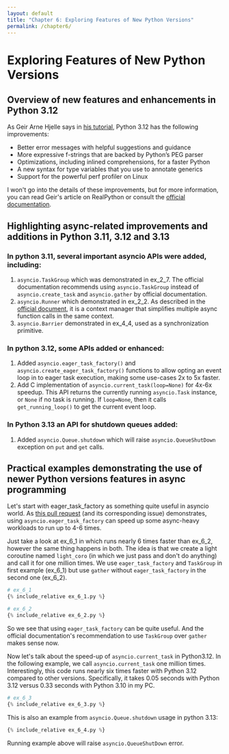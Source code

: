 ```yaml
---
layout: default
title: "Chapter 6: Exploring Features of New Python Versions"
permalink: /chapter6/
---
```


# Exploring Features of New Python Versions
## Overview of new features and enhancements in Python 3.12
As Geir Arne Hjelle says in 
[his tutorial](https://realpython.com/python312-new-features/),
Python 3.12 has the following improvements:
- Better error messages with helpful suggestions and guidance 
- More expressive f-strings that are backed by Python’s PEG parser 
- Optimizations, including inlined comprehensions, for a faster Python 
- A new syntax for type variables that you use to annotate generics 
- Support for the powerful perf profiler on Linux

I won't go into the details of these improvements, but for more information, you can read Geir's article on RealPython 
or consult the 
[official documentation](https://docs.python.org/3/whatsnew/3.12.html).

## Highlighting async-related improvements and additions in Python 3.11, 3.12 and 3.13
### In python 3.11, several important asyncio APIs were added, including:
1. `asyncio.TaskGroup` which was demonstrated in ex_2_7. 
The official documentation recommends using `asyncio.TaskGroup` instead of `asyncio.create_task` and `asyncio.gather` 
by official documentation.
2. `asyncio.Runner` which demonstrated in ex_2_2. 
As described in the [official document](https://docs.python.org/3/library/asyncio-runner.html#asyncio.Runner), 
it is a context manager that simplifies multiple async function calls in the same context.
3. `asyncio.Barrier` demonstrated in ex_4_4, used as a synchronization primitive.

### In python 3.12, some APIs added or enhanced:
1. Added `asyncio.eager_task_factory()` and `asyncio.create_eager_task_factory()` 
functions to allow opting an event loop in to eager task execution, making some use-cases 2x to 5x faster. 
2. Add C implementation of `asyncio.current_task(loop=None)` for 4x-6x speedup.
This API returns the currently running `asyncio.Task` instance, or `None` if no task is running.
If `loop=None`, then it calls `get_running_loop()` to get the current event loop.

### In Python 3.13 an API for shutdown queues added:
1. Added `asyncio.Queue.shutdown` which will raise `asyncio.QueueShutDown` exception on `put` and `get` calls.

## Practical examples demonstrating the use of newer Python versions features in async programming
Let's start with eager_task_factory as something quite useful in asyncio world.
As [this pull request](https://github.com/python/cpython/pull/104140) (and its corresponding issue) demonstrates, 
using `asyncio.eager_task_factory` can speed up some async-heavy workloads to run up to 4-6 times.

Just take a look at ex_6_1 in which runs nearly 6 times faster than ex_6_2, however the same thing happens in both.
The idea is that we create a light coroutine named `light_coro` (in which we just pass and don't do anything) 
and call it for one million times. We use `eager_task_factory` and `TaskGroup` in first example (ex_6_1)
but use `gather` without `eager_task_factory` in the second one (ex_6_2).
```python
# ex_6_1
{% include_relative ex_6_1.py %}
```

```python
# ex_6_2
{% include_relative ex_6_2.py %}
```
So we see that using `eager_task_factory` can be quite useful.
And the official documentation's recommendation to use `TaskGroup` over `gather` makes sense now.

Now let's talk about the speed-up of `asyncio.current_task` in Python3.12.
In the following example, we call `asyncio.current_task` one million times. 
Interestingly, this code runs nearly six times faster with Python 3.12 compared to other versions. Specifically, 
it takes 0.05 seconds with Python 3.12 versus 0.33 seconds with Python 3.10 in my PC.

```python
# ex_6_3
{% include_relative ex_6_3.py %}
```

This is also an example from `asyncio.Queue.shutdown` usage in python 3.13:
```python
{% include_relative ex_6_4.py %}
```
Running example above will raise `asyncio.QueueShutDown` error.
